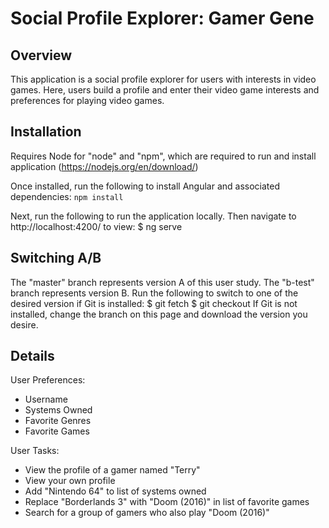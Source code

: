 Social Profile Explorer: Gamer Gene
=============

## Overview

This application is a social profile explorer for users with interests in video games. Here, users build a profile and enter their video game interests and preferences for playing video games. 

## Installation

Requires Node for "node" and "npm", which are required to run and install application (https://nodejs.org/en/download/)

Once installed, run the following to install Angular and associated dependencies:
`npm install`

Next, run the following to run the application locally. Then navigate to http://localhost:4200/ to view:
$ ng serve

## Switching A/B

The "master" branch represents version A of this user study. The "b-test" branch represents version B. 
Run the following to switch to one of the desired version if Git is installed:
$ git fetch
$ git checkout <branch-name>
If Git is not installed, change the branch on this page and download the version you desire.

## Details 

User Preferences:
- Username
- Systems Owned
- Favorite Genres
- Favorite Games

User Tasks:
- View the profile of a gamer named "Terry"
- View your own profile
- Add "Nintendo 64" to list of systems owned
- Replace "Borderlands 3" with "Doom (2016)" in list of favorite games
- Search for a group of gamers who also play "Doom (2016)"
